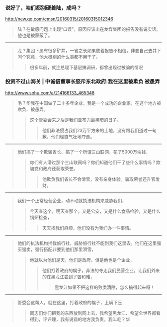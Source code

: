 ### 说好了，咱们都别硬着陆，成吗？
http://new.qq.com/cmsn/20160315/20160315012346
>陆？在敏感问题上出现“口误”，原因应该出在龙煤集团的报告没有说实话。他也是被蒙蔽了。
---
>龙？集团下属有很多矿井，一省之长如果放着报告不相信，非要自己去井下问个究竟，他大概别的什么事都不用干了。
>>很多年前，就连总理下基层搞调研，都曾出现过被骗的情况
### 投资不过山海关 | 中诚信董事长怒斥东北政府:我在这里被欺负 被愚弄
http://www.sohu.com/a/214166133_465348
>毛？华我在中国做了二十多年企业，我是一个成功的企业家，在这个地方被欺负、被愚弄。
>>这个管委会来之后是我们亚布力最黑暗的日子。
>>>他们非法侵占我们23万平方米的土地，没有跟我们道过一句歉，他们理直气壮地夺走。
---
>他们搞了一个欺骗省长、搞了一个所谓三山联网，花了5000万块钱，
>>你们有人滑过那个三山联网吗？你们知道他们干了些什么事情吗？欺骗党和政府还获取荣誉。
>>>他欺负我们省长不会滑雪，没有亲身体验。骗取荣誉还升官发财，
---
>我们一个正常经营企业，动不动就执法机构来威胁我们，
>>今天查这个，明天查那个，又是公安，又是什么食品检验，又是什么锅炉检查，
>>>天天找我们麻烦，他们没有为我们办一件事情。
---
>他们的执法机构拦截旅行社，威胁旅行社不能到我们这里去。他们在这里强买强卖，强行搭配非要到他们那里滑雪，
>>他就以为他们是天，他们是政府，但是他也是个企业，
>>>他们打着政府的幌子，非法的夺走我们民营企业，让我们外来的在黑龙江尝到了苦和难，
>>>>黑龙江如果不把这样的败类清除，怎么搞得起来呀！
---
>管委会这帮人，就在这里，打着政府的幌子，上瞒下压
>>同志们你们把我的东西放到网上去，我希望黑龙江、希望全世界都看得到，评评理，我有说错的地方我负责，我叫毛？华